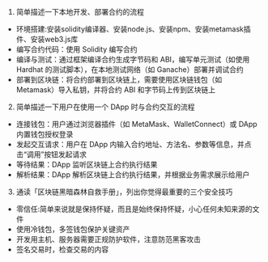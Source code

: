 1. 简单描述一下本地开发、部署合约的流程

- 环境搭建:安装solidity编译器、安装node.js、安装npm、安装metamask插件、安装web3.js库
- ​编写合约代码​​：使用 ​​Solidity​​ 编写合约
- 编译与测试​​：通过框架编译合约生成字节码和 ABI，编写单元测试（如使用 Hardhat 的测试脚本），在本地测试网络（如 Ganache）部署并调试合约
- 部署到区块链​​：将合约部署到区块链上，需要使用区块链钱包（如 Metamask）导入私钥，并将合约 ABI 和字节码上传到区块链上

2. 简单描述一下用户在使用一个 DApp 时与合约交互的流程

- 连接钱包：用户通过浏览器插件（如 MetaMask、WalletConnect）或 DApp 内置钱包授权登录
- 发起交互请求​：用户在 DApp 内输入合约地址、方法名、参数等信息，并点击“调用”按钮发起请求
- 等待结果​：DApp 监听区块链上合约执行结果
- 解析结果​：DApp 解析区块链上合约执行结果，并根据业务需求展示给用户

3. 通读「区块链黑暗森林自救手册」，列出你觉得最重要的三个安全技巧
- 零信任:简单来说就是保持怀疑，而且是始终保持怀疑，小心任何未知来源的文件
- 使用冷钱包，多签钱包保护关键资产
- 开发用主机、服务器需要正规防护软件，注意防范黑客攻击
- 签名交易时，检查交易的内容